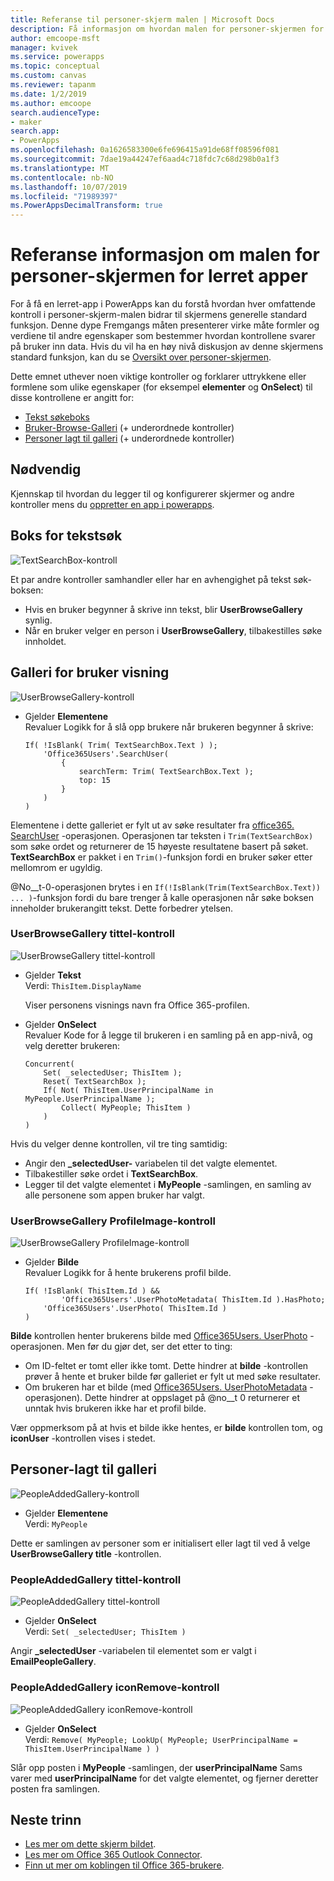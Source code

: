 ```yaml
---
title: Referanse til personer-skjerm malen | Microsoft Docs
description: Få informasjon om hvordan malen for personer-skjermen for lerret apps fungerer i PowerApps
author: emcoope-msft
manager: kvivek
ms.service: powerapps
ms.topic: conceptual
ms.custom: canvas
ms.reviewer: tapanm
ms.date: 1/2/2019
ms.author: emcoope
search.audienceType:
- maker
search.app:
- PowerApps
ms.openlocfilehash: 0a1626583300e6fe696415a91de68ff08596f081
ms.sourcegitcommit: 7dae19a44247ef6aad4c718fdc7c68d298b0a1f3
ms.translationtype: MT
ms.contentlocale: nb-NO
ms.lasthandoff: 10/07/2019
ms.locfileid: "71989397"
ms.PowerAppsDecimalTransform: true
---
```

# <a name="reference-information-about-the-people-screen-template-for-canvas-apps"></a>Referanse informasjon om malen for personer-skjermen for lerret apper

For å få en lerret-app i PowerApps kan du forstå hvordan hver omfattende kontroll i personer-skjerm-malen bidrar til skjermens generelle standard funksjon. Denne dype Fremgangs måten presenterer virke måte formler og verdiene til andre egenskaper som bestemmer hvordan kontrollene svarer på bruker inn data. Hvis du vil ha en høy nivå diskusjon av denne skjermens standard funksjon, kan du se [Oversikt over personer-skjermen](people-screen-overview.md).

Dette emnet uthever noen viktige kontroller og forklarer uttrykkene eller formlene som ulike egenskaper (for eksempel **elementer** og **OnSelect**) til disse kontrollene er angitt for:

* [Tekst søkeboks](#text-search-box)
* [Bruker-Browse-Galleri](#user-browse-gallery) (+ underordnede kontroller)
* [Personer lagt til galleri](#people-added-gallery) (+ underordnede kontroller)

## <a name="prerequisite"></a>Nødvendig

Kjennskap til hvordan du legger til og konfigurerer skjermer og andre kontroller mens du [oppretter en app i powerapps](../data-platform-create-app-scratch.md).

## <a name="text-search-box"></a>Boks for tekstsøk

![TextSearchBox-kontroll](media/people-screen/people-search-box.png)

Et par andre kontroller samhandler eller har en avhengighet på tekst søk-boksen:

* Hvis en bruker begynner å skrive inn tekst, blir **UserBrowseGallery** synlig.
* Når en bruker velger en person i **UserBrowseGallery**, tilbakestilles søke innholdet.

## <a name="user-browse-gallery"></a>Galleri for bruker visning

![UserBrowseGallery-kontroll](media/people-screen/people-browse-gall.png)

* Gjelder **Elementene**<br>
    Revaluer Logikk for å slå opp brukere når brukeren begynner å skrive:
    
    ```powerapps-comma
    If( !IsBlank( Trim( TextSearchBox.Text ) ); 
        'Office365Users'.SearchUser(
            {
                searchTerm: Trim( TextSearchBox.Text ); 
                top: 15
            }
        )
    )
    ```
    
Elementene i dette galleriet er fylt ut av søke resultater fra [office365. SearchUser](https://docs.microsoft.com/connectors/office365users/#searchuser) -operasjonen. Operasjonen tar teksten i `Trim(TextSearchBox)` som søke ordet og returnerer de 15 høyeste resultatene basert på søket. **TextSearchBox** er pakket i en `Trim()`-funksjon fordi en bruker søker etter mellomrom er ugyldig.

@No__t-0-operasjonen brytes i en `If(!IsBlank(Trim(TextSearchBox.Text)) ... )`-funksjon fordi du bare trenger å kalle operasjonen når søke boksen inneholder brukerangitt tekst. Dette forbedrer ytelsen.

### <a name="userbrowsegallery-title-control"></a>UserBrowseGallery tittel-kontroll

![UserBrowseGallery tittel-kontroll](media/people-screen/people-browse-gall-title.png)

* Gjelder **Tekst**<br>Verdi: `ThisItem.DisplayName`

  Viser personens visnings navn fra Office 365-profilen.

* Gjelder **OnSelect**<br>
    Revaluer Kode for å legge til brukeren i en samling på en app-nivå, og velg deretter brukeren:

    ```powerapps-comma
    Concurrent(
        Set( _selectedUser; ThisItem );
        Reset( TextSearchBox );
        If( Not( ThisItem.UserPrincipalName in MyPeople.UserPrincipalName ); 
            Collect( MyPeople; ThisItem )
        )
    )
    ```
Hvis du velger denne kontrollen, vil tre ting samtidig:

   * Angir den **\_selectedUser-** variabelen til det valgte elementet.
   * Tilbakestiller søke ordet i **TextSearchBox**.
   * Legger til det valgte elementet i **MyPeople** -samlingen, en samling av alle personene som appen bruker har valgt.

### <a name="userbrowsegallery-profileimage-control"></a>UserBrowseGallery ProfileImage-kontroll

![UserBrowseGallery ProfileImage-kontroll](media/people-screen/people-browse-gall-image.png)

* Gjelder **Bilde**<br>
    Revaluer Logikk for å hente brukerens profil bilde.

    ```powerapps-comma
    If( !IsBlank( ThisItem.Id ) && 
            'Office365Users'.UserPhotoMetadata( ThisItem.Id ).HasPhoto;
        'Office365Users'.UserPhoto( ThisItem.Id )
    )
    ```

**Bilde** kontrollen henter brukerens bilde med [Office365Users. UserPhoto](https://docs.microsoft.com/connectors/office365users/#get-user-photo--v1-) -operasjonen. Men før du gjør det, ser det etter to ting:
  
   * Om ID-feltet er tomt eller ikke tomt. Dette hindrer at **bilde** -kontrollen prøver å hente et bruker bilde før galleriet er fylt ut med søke resultater.
   * Om brukeren har et bilde (med [Office365Users. UserPhotoMetadata](https://docs.microsoft.com/connectors/office365users/#get-user-photo-metadata) -operasjonen). Dette hindrer at oppslaget på @no__t 0 returnerer et unntak hvis brukeren ikke har et profil bilde.

Vær oppmerksom på at hvis et bilde ikke hentes, er **bilde** kontrollen tom, og **iconUser** -kontrollen vises i stedet.

## <a name="people-added-gallery"></a>Personer-lagt til galleri

![PeopleAddedGallery-kontroll](media/people-screen/people-people-gall.png)

* Gjelder **Elementene**<br>
    Verdi: `MyPeople`

Dette er samlingen av personer som er initialisert eller lagt til ved å velge **UserBrowseGallery title** -kontrollen.

### <a name="peopleaddedgallery-title-control"></a>PeopleAddedGallery tittel-kontroll

![PeopleAddedGallery tittel-kontroll](media/people-screen/people-people-gall-title.png)

* Gjelder **OnSelect**<br>
    Verdi: `Set( _selectedUser; ThisItem )`

Angir **_selectedUser** -variabelen til elementet som er valgt i **EmailPeopleGallery**.

### <a name="peopleaddedgallery-iconremove-control"></a>PeopleAddedGallery iconRemove-kontroll

![PeopleAddedGallery iconRemove-kontroll](media/people-screen/people-people-gall-delete.png)

* Gjelder **OnSelect**<br>
    Verdi: `Remove( MyPeople; LookUp( MyPeople; UserPrincipalName = ThisItem.UserPrincipalName ) )`

Slår opp posten i **MyPeople** -samlingen, der **userPrincipalName** Sams varer med **userPrincipalName** for det valgte elementet, og fjerner deretter posten fra samlingen.

## <a name="next-steps"></a>Neste trinn

* [Les mer om dette skjerm bildet](./people-screen-overview.md).
* [Les mer om Office 365 Outlook Connector](../connections/connection-office365-outlook.md).
* [Finn ut mer om koblingen til Office 365-brukere](../connections/connection-office365-users.md).
